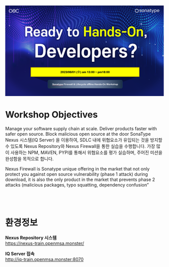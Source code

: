 ![image](https://github.com/OSCKOREA-WORKSHOP/NEXUS-FIREWALL-202306/blob/master/img/hands-on_main.png)

# Workshop Objectives
Manage your software supply chain at scale. Deliver products faster with safer open source. Block malicious open source at the door
SonaType Nexus 시스템(IQ Server) 을 이용하여, SDLC 내에 위협요소가 유입되는 것을 방지할 수 있도록 Nexus Repository와 Nexus Firewall을 통한 실습을 수행합니다. 가장 많이 사용하는 NPM, MAVEN, PYPI를 통해서 위협요소를 평가 실습하며, 주어진 미션을 완성함을 목적으로 합니다.

Nexus Firewall is Sonatype unique offering in the market that not only protect you against open source vulnerability (phase 1 attack) during download, it is also the only product in the market that prevents phase 2 attacks (malicious packages, typo squatting, dependency confusion”<br/><br/><br/><br/>




# 환경정보
**Nexus Repository 시스템** <br>
https://nexus-train.openmsa.monster/

**IQ Server 접속** <br>
http://iq-train.openmsa.monster:8070
